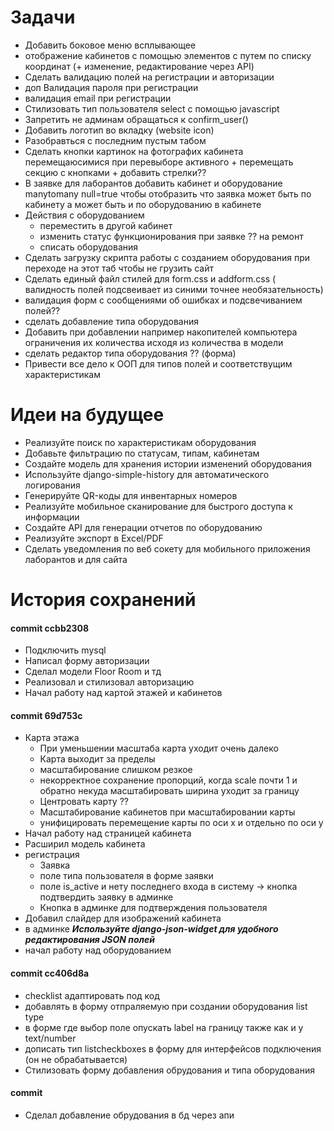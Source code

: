 # Задачи
- Добавить боковое меню всплывающее
- отображение кабинетов с помощью элементов с путем по списку координат (+ изменение, редактирование через API)
- Сделать валидацию полей на регистрации и авторизации
- доп Валидация пароля при регистрации
- валидация email при регистрации
- Стилизовать тип пользователя select с помощью javascript
- Запретить не админам обращаться к confirm_user()
- Добавить логотип во вкладку (website icon)
- Разобравться с последним пустым табом
- Сделать кнопки картинок на фотографих кабинета перемещаюсимися при перевыборе активного + перемещать секцию с кнопками + добавить стрелки??
- В заявке для лаборантов добавить кабинет и оборудование manytomany null=true чтобы отобразить что заявка может быть по кабинету а может быть и по оборудованию в кабинете
- Действия с оборудованием
  * переместить в другой кабинет
  * изменить статус функционирования при заявке ?? на ремонт
  * списать оборудования
- Сделать загрузку скрипта работы с созданием оборудования при переходе на этот таб чтобы не грузить сайт
- Сделать единый файл стилей для form.css и addform.css ( валидность полей подсвеивает из синими точнее необязательность)
- валидация форм с сообщениями об ошибках и подсвечиванием полей??
- сделать добавление типа оборудования
- Добавить при добавлении например накопителей компьютера ограничения их количества исходя из количества в модели
- сделать редактор типа оборудования ?? (форма)
- Привести все дело к ООП для типов полей и соответствущим характеристикам

# Идеи на будущее
- Реализуйте поиск по характеристикам оборудования
- Добавьте фильтрацию по статусам, типам, кабинетам
- Создайте модель для хранения истории изменений оборудования
- Используйте django-simple-history для автоматического логирования
- Генерируйте QR-коды для инвентарных номеров
- Реализуйте мобильное сканирование для быстрого доступа к информации
- Создайте API для генерации отчетов по оборудованию
- Реализуйте экспорт в Excel/PDF
- Сделать уведомления по веб сокету для мобильного приложения лаборантов и для сайта

# История сохранений
#### commit ccbb2308
+ Подключить mysql
+ Написал форму авторизации
+ Сделал модели Floor Room и тд
+ Реализовал и стилизовал авторизацию
+ Начал работу над картой этажей и кабинетов

#### commit 69d753c
+ Карта этажа
  - При уменьшении масштаба карта уходит очень далеко
  - Карта выходит за пределы
  - масштабирование слишком резкое
  - некорректное сохранение пропорций, когда scale почти 1 и обратно некуда масштабировать ширина уходит за границу
  - Центровать карту ??
  - Масштабирование кабинетов при масштабировании карты
  - унифицировать перемещение карты по оси x и отдельно по оси y
+ Начал работу над страницей кабинета
+ Расширил модель кабинета
+ регистрация
  - Заявка
  - поле типа пользователя в форме заявки
  - поле is_active и нету последнего входа в систему -> кнопка подтвердить заявку в админке
  - Кнопка в админке для подтверждения пользователя
+ Добавил слайдер для изображений кабинета
+ в админке ***Используйте django-json-widget для удобного редактирования JSON полей***
+ начал работу над оборудованием

#### commit cc406d8a
- checklist адаптировать под код
- добавлять в форму отпраляемую при создании оборудования list type 
- в форме где выбор поле опускать label на границу также как и у text/number
- дописать тип listcheckboxes в форму для интерфейсов подключения (он не обрабатывается) 
- Стилизовать форму добавления обрудования и типа оборудования

#### commit 
+ Сделал добавление обрудования в бд через апи